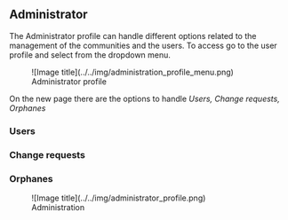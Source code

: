 
## Administrator

The Administrator profile can handle different options related to the management of the communities and the users. To access go to the user profile and select from the dropdown menu.       

<figure markdown>
  ![Image title](../../img/administration_profile_menu.png)
  <figcaption>Administrator profile</figcaption>
</figure>

On the new page there are the options to handle *Users, Change requests, Orphanes*

### Users

### Change requests

### Orphanes

<figure markdown>
  ![Image title](../../img/administrator_profile.png)
  <figcaption>Administration</figcaption>
</figure>